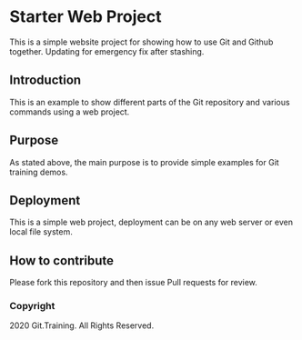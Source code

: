 # Starter Web Project

This is a simple website project for showing how to use Git and Github together. Updating for emergency fix after stashing.

## Introduction

This is an example to show different parts of the Git repository and various commands using a web project.

## Purpose

As stated above, the main purpose is to provide simple examples for Git training demos.

## Deployment

This is a simple web project, deployment can be on any web server or even local file system.

## How to contribute

Please fork this repository and then issue Pull requests for review.

### Copyright

2020 Git.Training. All Rights Reserved.